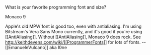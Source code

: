 What is your favorite programming font and size?

Monaco 9

Apple's old MPW font is good too, even with antialiasing. I'm using Bitstream's Vera Sans Mono currently, and it's good if you're using [[AntiAliasing]].
Without [[AntiAliasing]], Monaco 9 does rock. See http://keithdevens.com/wiki/[[ProgrammerFonts]] for lots of fonts. -- [[EmanueleVulcano]] aka l0ne